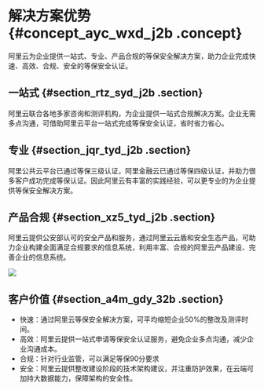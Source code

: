 # 解决方案优势 {#concept_ayc_wxd_j2b .concept}

阿里云为企业提供一站式、专业、产品合规的等保安全解决方案，助力企业完成快速、高效、合规、安全的等保安全认证。

## 一站式 {#section_rtz_syd_j2b .section}

阿里云联合各地多家咨询和测评机构，为企业提供一站式合规解决方案。企业无需多点沟通，可借助阿里云平台一站式完成等保安全认证，省时省力省心。

## 专业 {#section_jqr_tyd_j2b .section}

阿里公共云平台已通过等保三级认证，阿里金融云已通过等保四级认证，并助力很多客户成功完成等保认证。因此阿里云有丰富的实践经验，可以更专业的为企业提供等保安全解决方案。

## 产品合规 {#section_xz5_tyd_j2b .section}

阿里云提供公安部认可的安全产品和服务，通过阿里云云盾和安全生态产品，可助力企业构建全面满足合规要求的信息系统，利用丰富、合规的阿里云产品建设、完善企业的信息系统。

![](http://static-aliyun-doc.oss-cn-hangzhou.aliyuncs.com/assets/img/16735/15335224527636_zh-CN.png)

## 客户价值 {#section_a4m_gdy_32b .section}

-   快速：通过阿里云等保安全解决方案，可平均缩短企业50%的整改及测评时间。
-   高效：阿里云提供一站式申请等保安全认证服务，避免企业多点沟通，减少企业沟通成本。
-   合规：针对行业监管，可以满足等保90分要求
-   安全：阿里云提供整改建设阶段的技术架构建议，并注重防护效果，在云端可加持大数据能力，保障架构的安全性。

